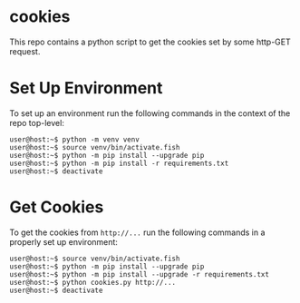 # cookies

This repo contains a python script to get the cookies set by some http-GET request.

# Set Up Environment

To set up an environment run the following commands in the context of the repo top-level:

```console
user@host:~$ python -m venv venv
user@host:~$ source venv/bin/activate.fish
user@host:~$ python -m pip install --upgrade pip
user@host:~$ python -m pip install -r requirements.txt
user@host:~$ deactivate
```

# Get Cookies

To get the cookies from `http://...` run the following commands in a properly set up environment:

```console
user@host:~$ source venv/bin/activate.fish
user@host:~$ python -m pip install --upgrade pip
user@host:~$ python -m pip install --upgrade -r requirements.txt
user@host:~$ python cookies.py http://...
user@host:~$ deactivate
```
